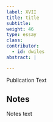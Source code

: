 ```yaml
---
label: XVII
title: title
subtitle:
weight: 46
type: essay
class:
contributor:
  - id: dwiles
abstract: |

---
```


Publication Text

## Notes

Notes text
